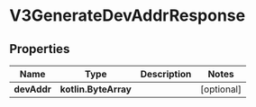 
# V3GenerateDevAddrResponse

## Properties
Name | Type | Description | Notes
------------ | ------------- | ------------- | -------------
**devAddr** | **kotlin.ByteArray** |  |  [optional]



